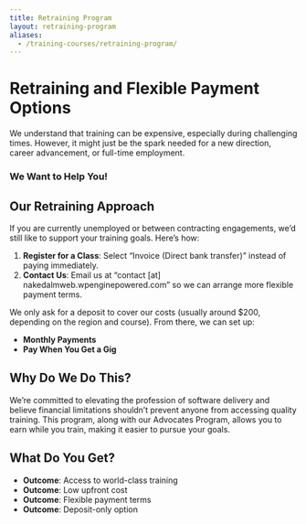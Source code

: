 ```yaml
---
title: Retraining Program
layout: retraining-program
aliases:
  - /training-courses/retraining-program/
---
```


# Retraining and Flexible Payment Options

We understand that training can be expensive, especially during challenging times. However, it might just be the spark needed for a new direction, career advancement, or full-time employment.

### We Want to Help You!

## Our Retraining Approach

If you are currently unemployed or between contracting engagements, we’d still like to support your training goals. Here’s how:

1. **Register for a Class**: Select “Invoice (Direct bank transfer)” instead of paying immediately.
2. **Contact Us**: Email us at “contact [at] nakedalmweb.wpenginepowered.com” so we can arrange more flexible payment terms.

We only ask for a deposit to cover our costs (usually around $200, depending on the region and course). From there, we can set up:

- **Monthly Payments**
- **Pay When You Get a Gig**

## Why Do We Do This?

We’re committed to elevating the profession of software delivery and believe financial limitations shouldn’t prevent anyone from accessing quality training. This program, along with our Advocates Program, allows you to earn while you train, making it easier to pursue your goals.

## What Do You Get?

- **Outcome**: Access to world-class training
- **Outcome**: Low upfront cost
- **Outcome**: Flexible payment terms
- **Outcome**: Deposit-only option
